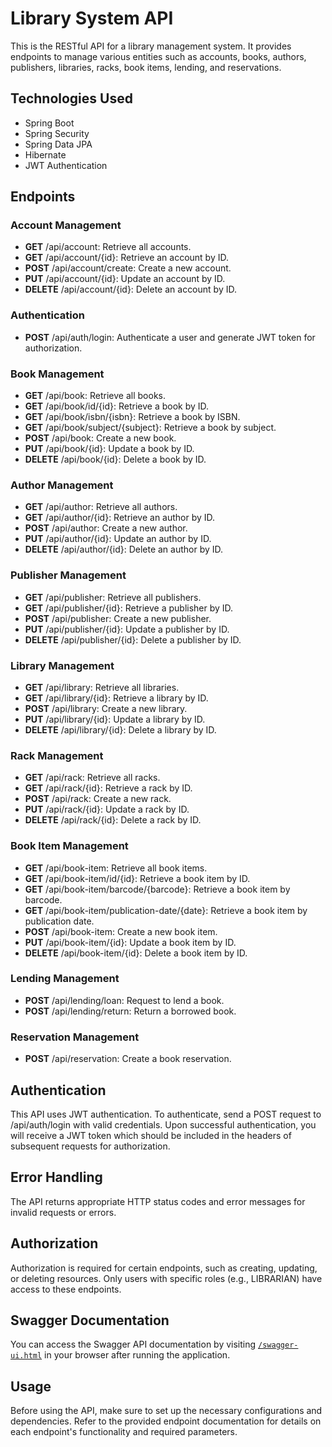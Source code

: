# Library System API

This is the RESTful API for a library management system. It provides endpoints to manage various entities such as accounts, books, authors, publishers, libraries, racks, book items, lending, and reservations.

## Technologies Used
- Spring Boot
- Spring Security
- Spring Data JPA
- Hibernate
- JWT Authentication

## Endpoints

### Account Management
- **GET** /api/account: Retrieve all accounts.
- **GET** /api/account/{id}: Retrieve an account by ID.
- **POST** /api/account/create: Create a new account.
- **PUT** /api/account/{id}: Update an account by ID.
- **DELETE** /api/account/{id}: Delete an account by ID.

### Authentication
- **POST** /api/auth/login: Authenticate a user and generate JWT token for authorization.

### Book Management
- **GET** /api/book: Retrieve all books.
- **GET** /api/book/id/{id}: Retrieve a book by ID.
- **GET** /api/book/isbn/{isbn}: Retrieve a book by ISBN.
- **GET** /api/book/subject/{subject}: Retrieve a book by subject.
- **POST** /api/book: Create a new book.
- **PUT** /api/book/{id}: Update a book by ID.
- **DELETE** /api/book/{id}: Delete a book by ID.

### Author Management
- **GET** /api/author: Retrieve all authors.
- **GET** /api/author/{id}: Retrieve an author by ID.
- **POST** /api/author: Create a new author.
- **PUT** /api/author/{id}: Update an author by ID.
- **DELETE** /api/author/{id}: Delete an author by ID.

### Publisher Management
- **GET** /api/publisher: Retrieve all publishers.
- **GET** /api/publisher/{id}: Retrieve a publisher by ID.
- **POST** /api/publisher: Create a new publisher.
- **PUT** /api/publisher/{id}: Update a publisher by ID.
- **DELETE** /api/publisher/{id}: Delete a publisher by ID.

### Library Management
- **GET** /api/library: Retrieve all libraries.
- **GET** /api/library/{id}: Retrieve a library by ID.
- **POST** /api/library: Create a new library.
- **PUT** /api/library/{id}: Update a library by ID.
- **DELETE** /api/library/{id}: Delete a library by ID.

### Rack Management
- **GET** /api/rack: Retrieve all racks.
- **GET** /api/rack/{id}: Retrieve a rack by ID.
- **POST** /api/rack: Create a new rack.
- **PUT** /api/rack/{id}: Update a rack by ID.
- **DELETE** /api/rack/{id}: Delete a rack by ID.

### Book Item Management
- **GET** /api/book-item: Retrieve all book items.
- **GET** /api/book-item/id/{id}: Retrieve a book item by ID.
- **GET** /api/book-item/barcode/{barcode}: Retrieve a book item by barcode.
- **GET** /api/book-item/publication-date/{date}: Retrieve a book item by publication date.
- **POST** /api/book-item: Create a new book item.
- **PUT** /api/book-item/{id}: Update a book item by ID.
- **DELETE** /api/book-item/{id}: Delete a book item by ID.

### Lending Management
- **POST** /api/lending/loan: Request to lend a book.
- **POST** /api/lending/return: Return a borrowed book.

### Reservation Management
- **POST** /api/reservation: Create a book reservation.

## Authentication
This API uses JWT authentication. To authenticate, send a POST request to /api/auth/login with valid credentials. Upon successful authentication, you will receive a JWT token which should be included in the headers of subsequent requests for authorization.

## Error Handling
The API returns appropriate HTTP status codes and error messages for invalid requests or errors.

## Authorization
Authorization is required for certain endpoints, such as creating, updating, or deleting resources. Only users with specific roles (e.g., LIBRARIAN) have access to these endpoints.

## Swagger Documentation
You can access the Swagger API documentation by visiting [`/swagger-ui.html`](/swagger-ui.html) in your browser after running the application.

## Usage
Before using the API, make sure to set up the necessary configurations and dependencies.
Refer to the provided endpoint documentation for details on each endpoint's functionality and required parameters.
